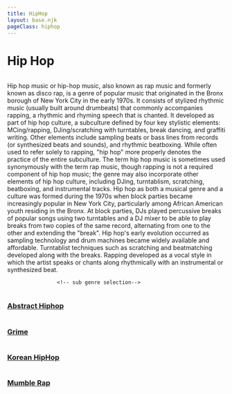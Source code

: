 ```yaml
---
title: HipHop
layout: base.njk
pageClass: hiphop
---
```

<h1 class="main-genre">Hip Hop</h1>
<img src=""> <!-- image depicting the genre-->

<p class="summary">Hip hop music or hip-hop music, also known as rap music and formerly known as disco rap, is a genre of popular music that originated in the Bronx borough of New York City in the early 1970s. It consists of stylized rhythmic music (usually built around drumbeats) that commonly accompanies rapping, a rhythmic and rhyming speech that is chanted. It developed as part of hip hop culture, a subculture defined by four key stylistic elements: MCing/rapping, DJing/scratching with turntables, break dancing, and graffiti writing. Other elements include sampling beats or bass lines from records (or synthesized beats and sounds), and rhythmic beatboxing. While often used to refer solely to rapping, "hip hop" more properly denotes the practice of the entire subculture. The term hip hop music is sometimes used synonymously with the term rap music, though rapping is not a required component of hip hop music; the genre may also incorporate other elements of hip hop culture, including DJing, turntablism, scratching, beatboxing, and instrumental tracks.
Hip hop as both a musical genre and a culture was formed during the 1970s when block parties became increasingly popular in New York City, particularly among African American youth residing in the Bronx. At block parties, DJs played percussive breaks of popular songs using two turntables and a DJ mixer to be able to play breaks from two copies of the same record, alternating from one to the other and extending the "break". Hip hop's early evolution occurred as sampling technology and drum machines became widely available and affordable. Turntablist techniques such as scratching and beatmatching developed along with the breaks. Rapping developed as a vocal style in which the artist speaks or chants along rhythmically with an instrumental or synthesized beat. 
    <!-- summary of main genre here--> </p>

                    <!-- sub genre selection-->
                    
<div class="sub">
    <a href="/abstract-hiphop" class="sub-link">
<img src=""> <!-- image of popular album or artist from said sub-genre-->
<div class="sub-info">
<h3>Abstract Hiphop<!--sub genre name--></h3>
<p><!-- short description of sub genre--></p>
</div>
</a>
</div>

<div class="sub">
    <a href="/grime-rap" class="sub-link">
<img src=""> <!-- image of popular album or artist from said sub-genre-->
<div class="sub-info">
<h3>Grime<!--sub genre name--></h3>
<p><!-- short description of sub genre--></p>
</div>
</a>
</div>

<div class="sub">
    <a href="/korean-hiphop" class="sub-link">
<img src=""> <!-- image of popular album or artist from said sub-genre-->
<div class="sub-info">
<h3>Korean HipHop<!--sub genre name--></h3>
<p><!-- short description of sub genre--></p>
</div>
</a>
</div>

<div class="sub">
    <a href="/mumble-hiphop" class="sub-link">
<img src=""> <!-- image of popular album or artist from said sub-genre-->
<div class="sub-info">
<h3>Mumble Rap<!--sub genre name--></h3>
<p><!-- short description of sub genre--></p>
</div>
</a>
</div>
